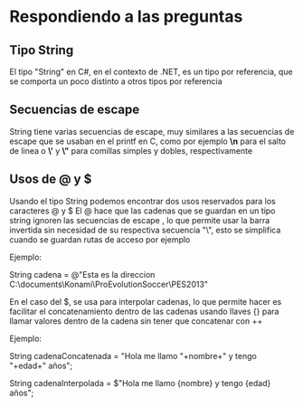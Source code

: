 # Respondiendo a las preguntas
## Tipo String
El tipo "String" en C#, en el contexto de .NET, es un tipo por referencia, que se comporta un poco distinto a otros tipos por referencia
## Secuencias de escape
String tiene varias secuencias de escape, muy similares a las secuencias de escape que se usaban en el printf en C, como por ejemplo **\n** para el salto de linea o **\\'** y **\\"** para comillas simples y dobles, respectivamente
## Usos de @ y $
Usando el tipo String podemos encontrar dos usos reservados para los caracteres @ y $
El @ hace que las cadenas que se guardan en un tipo string ignoren las secuencias de escape \, lo que permite usar la barra invertida sin necesidad de su respectiva secuencia "\\", esto se simplifica cuando se guardan rutas de acceso por ejemplo

Ejemplo:

  String cadena = @"Esta es la direccion C:\documents\Konami\ProEvolutionSoccer\PES2013"

En el caso del $, se usa para interpolar cadenas, lo que permite hacer es facilitar el concatenamiento dentro de las cadenas usando llaves {} para llamar valores dentro de la cadena sin tener que concatenar con ++

Ejemplo:

  String cadenaConcatenada = "Hola me llamo "+nombre+" y tengo "+edad+" años";
  
  String cadenaInterpolada = \$"Hola me llamo {nombre} y tengo {edad} años";

